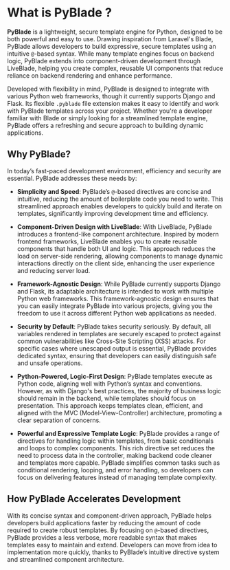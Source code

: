 
# What is PyBlade ?

**PyBlade** is a lightweight, secure template engine for Python, designed to be both powerful and easy to use. Drawing
inspiration from Laravel's Blade, PyBlade allows developers to build expressive, secure templates using an intuitive `@`-based syntax. While many template engines focus on backend logic, PyBlade extends into component-driven development through LiveBlade, helping you create complex, reusable UI components that reduce reliance on backend rendering and enhance performance.

Developed with flexibility in mind, PyBlade is designed to integrate with various Python web frameworks, though it currently supports Django and Flask. Its flexible `.pyblade` file extension makes it easy to identify and work with PyBlade templates across your project. Whether you're a developer familiar with Blade or simply looking for a streamlined template engine, PyBlade offers a refreshing and secure approach to building dynamic applications.



## Why PyBlade?

In today’s fast-paced development environment, efficiency and security are essential. PyBlade addresses these needs by:

- **Simplicity and Speed**: PyBlade’s `@`-based directives are concise and intuitive, reducing the amount of boilerplate code you need to write. This streamlined approach enables developers to quickly build and iterate on templates, significantly improving development time and efficiency.

- **Component-Driven Design with LiveBlade**: With LiveBlade, PyBlade introduces a frontend-like component architecture. Inspired by modern frontend frameworks, LiveBlade enables you to create reusable components that handle both UI and logic. This approach reduces the load on server-side rendering, allowing components to manage dynamic interactions directly on the client side, enhancing the user experience and reducing server load.

- **Framework-Agnostic Design**: While PyBlade currently supports Django and Flask, its adaptable architecture is intended to work with multiple Python web frameworks. This framework-agnostic design ensures that you can easily integrate PyBlade into various projects, giving you the freedom to use it across different Python web applications as needed.

- **Security by Default**: PyBlade takes security seriously. By default, all variables rendered in templates are securely escaped to protect against common vulnerabilities like Cross-Site Scripting (XSS) attacks. For specific cases where unescaped output is essential, PyBlade provides dedicated syntax, ensuring that developers can easily distinguish safe and unsafe operations.

- **Python-Powered, Logic-First Design**: PyBlade templates execute as Python code, aligning well with Python’s syntax
and conventions. However, as with Django's best practices, the majority of business logic should remain in the backend, while templates should focus on presentation. This approach keeps templates clean, efficient, and aligned with the MVC (Model-View-Controller) architecture, promoting a clear separation of concerns.

- **Powerful and Expressive Template Logic**: PyBlade provides a range of directives for handling logic within templates, from basic conditionals and loops to complex components. This rich directive set reduces the need to process data in the controller, making backend code cleaner and templates more capable. PyBlade simplifies common tasks such as conditional rendering, looping, and error handling, so developers can focus on delivering features instead of managing template complexity.


## How PyBlade Accelerates Development

With its concise syntax and component-driven approach, PyBlade helps developers build applications faster by reducing the amount of code required to create robust templates. By focusing on `@`-based directives, PyBlade provides a less verbose, more readable syntax that makes templates easy to maintain and extend. Developers can move from idea to implementation more quickly, thanks to PyBlade’s intuitive directive system and streamlined component architecture.
